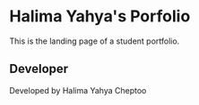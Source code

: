 # Halima Yahya's Porfolio
This is the landing page of a student portfolio.
## Developer
Developed by Halima Yahya Cheptoo
 ## 
